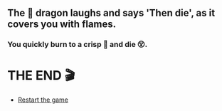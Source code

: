 ## The 🐉 dragon laughs and says 'Then die', as it covers you with flames.
### You quickly burn to a crisp 🍟 and die 😵.

# THE END 🎬

- [Restart the game](../begin-journey.md)
